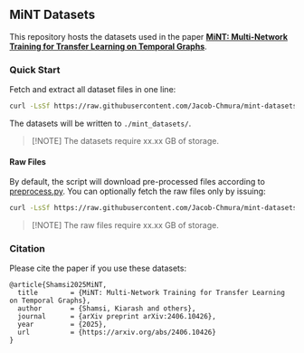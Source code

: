 ## MiNT Datasets

This repository hosts the datasets used in the paper [**MiNT: Multi-Network Training for Transfer Learning on Temporal Graphs**](https://arxiv.org/abs/2406.10426).

### Quick Start

Fetch and extract all dataset files in one line:

```sh
curl -LsSf https://raw.githubusercontent.com/Jacob-Chmura/mint-datasets/main/fetch.sh | bash
```

The datasets will be written to ```./mint_datasets/```.

> \[!NOTE\]
> The datasets require xx.xx GB of storage.

#### Raw Files

By default, the script will download pre-processed files according to [preprocess.py](./preprocess.py).
You can optionally fetch the raw files only by issuing:

```sh
curl -LsSf https://raw.githubusercontent.com/Jacob-Chmura/mint-datasets/main/fetch.sh | bash --raw
```

> \[!NOTE\]
> The raw files require xx.xx GB of storage.

### Citation

Please cite the paper if you use these datasets:

```
@article{Shamsi2025MiNT,
  title        = {MiNT: Multi-Network Training for Transfer Learning on Temporal Graphs},
  author       = {Shamsi, Kiarash and others},
  journal      = {arXiv preprint arXiv:2406.10426},
  year         = {2025},
  url          = {https://arxiv.org/abs/2406.10426}
}
```

